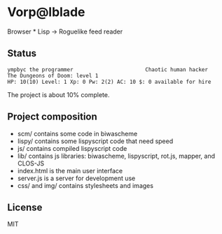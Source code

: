 Vorp@lblade
===========

Browser * Lisp -> Roguelike feed reader

Status
------

```
ympbyc the programmer                       Chaotic human hacker
The Dungeons of Doom: level 1
HP: 10(10) Level: 1 Xp: 0 Pw: 2(2) AC: 10 $: 0 available for hire
```

The project is about 10% complete.


Project composition
-------------------

+ scm/ contains some code in biwascheme
+ lispy/ contains some lispyscript code that need speed
+ js/ contains compiled lispyscript code
+ lib/ contains js libraries: biwascheme, lispyscript, rot.js, mapper, and CLOS-JS
+ index.html is the main user interface
+ server.js is a server for development use
+ css/ and img/ contains stylesheets and images


License
-------

MIT

